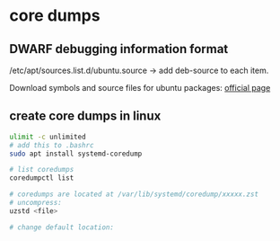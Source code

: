 # core dumps

## DWARF debugging information format

/etc/apt/sources.list.d/ubuntu.source -> add deb-source to each item.

Download symbols and source files for ubuntu packages: [official page](https://documentation.ubuntu.com/server/explanation/debugging/debug-symbol-packages/)

## create core dumps in linux

``` bash
ulimit -c unlimited
# add this to .bashrc
sudo apt install systemd-coredump

# list coredumps
coredumpctl list

# coredumps are located at /var/lib/systemd/coredump/xxxxx.zst
# uncompress:
uzstd <file>

# change default location:

```
